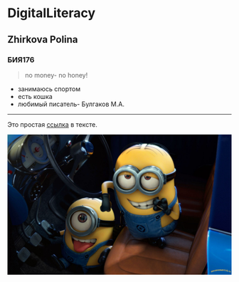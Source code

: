 # DigitalLiteracy
## Zhirkova Polina 
### БИЯ176
> no money- no honey!
* занимаюсь спортом
* есть кошка
* любимый писатель- Булгаков М.А.

------
Это простая [ссылка](https://vk.com/id146977670) в тексте.

![](https://github.com/zpa176/DigitalLiteracy/blob/master/%D0%BC%D0%B8%D0%BD%D1%8C%D0%BE%D0%BD%D1%8B-%D0%BF%D1%80%D0%B8%D0%BA%D0%BE%D0%BB%D1%8B-%D0%BA%D0%B0%D1%80%D1%82%D0%B8%D0%BD%D0%BA%D0%B8.jpg "миньоны")
